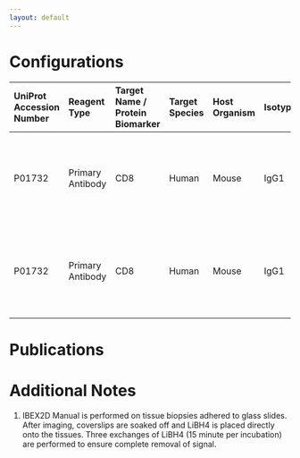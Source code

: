 ```yaml
---
layout: default
---
```


# Configurations

| UniProt Accession Number   | Reagent Type     | Target Name / Protein Biomarker   | Target Species   | Host Organism   | Isotype   | Clonality   | Vendor    |   Catalog Number | Conjugate   | RRID       | Availability   | Method        | Tissue Preservation   | Target Tissue   | Tissue State              | Detergent         | Antigen Retrieval Conditions                                       | Dye Inactivation Conditions                                      | Recommend   | Agree               | Disagree   | Contributor         | Notes       |
|:---------------------------|:-----------------|:----------------------------------|:-----------------|:----------------|:----------|:------------|:----------|-----------------:|:------------|:-----------|:---------------|:--------------|:----------------------|:----------------|:--------------------------|:------------------|:-------------------------------------------------------------------|:-----------------------------------------------------------------|:------------|:--------------------|:-----------|:--------------------|:------------|
| P01732                     | Primary Antibody | CD8                               | Human            | Mouse           | IgG1      | C8/144B     | BioLegend |           372906 | AF647       | AB_2650712 | Stock          | IBEX2D Manual | FFPE                  | Liver           | Metastatic Ovarian Cancer | 0.3% Triton-X-100 | pH 9.5 for 15 minutes in a pressure cooker (Borg Decloaker BD1000) | 1 mg/ml LiBH4 15 minutes (3 exchanges for a total of 45 minutes) | Yes         | [0000-0001-9561-4256](https://orcid.org/0000-0001-9561-4256) | NA         | [0000-0001-9561-4256](https://orcid.org/0000-0001-9561-4256) | [1](#notes) |
| P01732                     | Primary Antibody | CD8                               | Human            | Mouse           | IgG1      | C8/144B     | BioLegend |           372906 | AF647       | AB_2650712 | Stock          | IBEX2D Manual | FFPE                  | Tonsil          | Metastatic Ovarian Cancer | 0.3% Triton-X-100 | pH 9.5 for 15 minutes in a pressure cooker (Borg Decloaker BD1000) | 1 mg/ml LiBH4 15 minutes (3 exchanges for a total of 45 minutes) | Yes         | [0000-0001-9561-4256](https://orcid.org/0000-0001-9561-4256) | NA         | [0000-0001-9561-4256](https://orcid.org/0000-0001-9561-4256) | [1](#notes) |

# Publications



# Additional Notes

<a name="notes"></a>
1. IBEX2D Manual is performed on tissue biopsies adhered to glass slides. After imaging, coverslips are soaked off and LiBH4 is placed directly onto the tissues. Three exchanges of LiBH4 (15 minute per incubation) are performed to ensure complete removal of signal.
